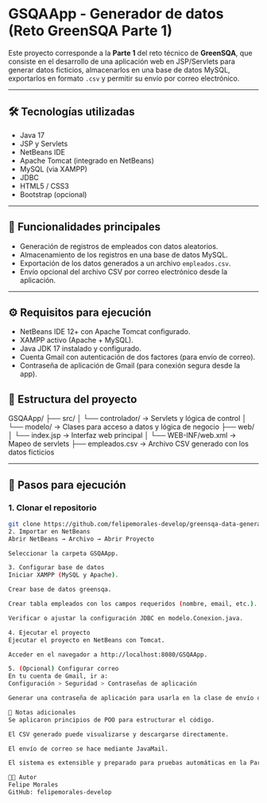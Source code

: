 # GSQAApp - Generador de datos (Reto GreenSQA Parte 1)

Este proyecto corresponde a la **Parte 1** del reto técnico de **GreenSQA**, que consiste en el desarrollo de una aplicación web en JSP/Servlets para generar datos ficticios, almacenarlos en una base de datos MySQL, exportarlos en formato `.csv` y permitir su envío por correo electrónico.

---

## 🛠️ Tecnologías utilizadas

- Java 17  
- JSP y Servlets  
- NetBeans IDE  
- Apache Tomcat (integrado en NetBeans)  
- MySQL (via XAMPP)  
- JDBC  
- HTML5 / CSS3  
- Bootstrap (opcional)

---

## 🚀 Funcionalidades principales

- Generación de registros de empleados con datos aleatorios.  
- Almacenamiento de los registros en una base de datos MySQL.  
- Exportación de los datos generados a un archivo `empleados.csv`.  
- Envío opcional del archivo CSV por correo electrónico desde la aplicación.

---

## ⚙️ Requisitos para ejecución

- NetBeans IDE 12+ con Apache Tomcat configurado.  
- XAMPP activo (Apache + MySQL).  
- Java JDK 17 instalado y configurado.  
- Cuenta Gmail con autenticación de dos factores (para envío de correo).  
- Contraseña de aplicación de Gmail (para conexión segura desde la app).

## 🧱 Estructura del proyecto

GSQAApp/
├── src/
│ └── controlador/ → Servlets y lógica de control
│ └── modelo/ → Clases para acceso a datos y lógica de negocio
├── web/
│ └── index.jsp → Interfaz web principal
│ └── WEB-INF/web.xml → Mapeo de servlets
├── empleados.csv → Archivo CSV generado con los datos ficticios

---

## 🧪 Pasos para ejecución

### 1. Clonar el repositorio

```bash
git clone https://github.com/felipemorales-develop/greensqa-data-generator.git
2. Importar en NetBeans
Abrir NetBeans → Archivo → Abrir Proyecto

Seleccionar la carpeta GSQAApp.

3. Configurar base de datos
Iniciar XAMPP (MySQL y Apache).

Crear base de datos greensqa.

Crear tabla empleados con los campos requeridos (nombre, email, etc.).

Verificar o ajustar la configuración JDBC en modelo.Conexion.java.

4. Ejecutar el proyecto
Ejecutar el proyecto en NetBeans con Tomcat.

Acceder en el navegador a http://localhost:8080/GSQAApp.

5. (Opcional) Configurar correo
En tu cuenta de Gmail, ir a:
Configuración > Seguridad > Contraseñas de aplicación

Generar una contraseña de aplicación para usarla en la clase de envío de correo.

📎 Notas adicionales
Se aplicaron principios de POO para estructurar el código.

El CSV generado puede visualizarse y descargarse directamente.

El envío de correo se hace mediante JavaMail.

El sistema es extensible y preparado para pruebas automáticas en la Parte 2.

👨‍💻 Autor
Felipe Morales
GitHub: felipemorales-develop

